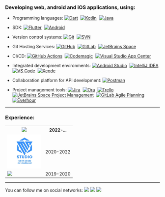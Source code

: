### Developing web, android and iOS applications, using: 
* Programming languages: [![Dart](https://img.shields.io/badge/dart-%230175C2.svg?style=plastic&&logo=dart&logoColor=white)](https://dart.dev)&nbsp; [![Kotlin](https://img.shields.io/badge/kotlin-%237F52FF.svg?style=plastic&logo=kotlin&logoColor=white)](https://kotlinlang.org)&nbsp; [![Java](https://img.shields.io/badge/java-%23ED8B00.svg?style=plastic&logo=oracle&logoColor=white)](https://www.oracle.com/java/)&nbsp;

* SDK: [![Flutter](https://img.shields.io/badge/Flutter-%2302569B.svg?style=plastic&logo=Flutter&logoColor=white)](https://flutter.dev)&nbsp; [![Android](https://img.shields.io/badge/Android-3DDC84?style=plastic&logo=android&logoColor=white)](https://www.android.com/intl/en_ca/what-is-android/)&nbsp;

* Version control systems: [![Git](https://img.shields.io/badge/-Git-black?style=plastic&logo=git)](https://git-scm.com)&nbsp; [![SVN](https://img.shields.io/badge/-SVN-blue?style=plastic&logo=subversion)](https://subversion.apache.org)&nbsp;

* Git Hosting Services: [![GitHub](https://img.shields.io/badge/-GitHub-181717?style=plastic&logo=github)](https://github.com)&nbsp; [![GitLab](https://img.shields.io/badge/gitlab-%23181717.svg?style=plastic&logo=gitlab&logoColor=orange)](https://about.gitlab.com)&nbsp; [![JetBrains Space](https://img.shields.io/badge/JetBrains_Space-%237F52FF.svg?style=plastic&logo=JetBrains&logoColor=white)](https://www.jetbrains.com/space/)&nbsp;

* CI/CD: [![GitHub Actions](https://img.shields.io/badge/github%20actions-%232671E5.svg?style=plastic&logo=githubactions&logoColor=white)](https://docs.github.com/en/actions)&nbsp; [![Codemagic](https://img.shields.io/badge/codemagic-blue.svg?style=plastic&logo=codemagic&logoColor=red)](https://codemagic.io/)&nbsp; [![Visual Studio App Center](https://img.shields.io/badge/visual%20studio%20app%20center-red.svg?style=plastic&logo=visualstudioappcenter&logoColor=white)](https://visualstudio.microsoft.com/app-center/)&nbsp;

* Integrated development environments: [![Android Studio](https://img.shields.io/badge/Android%20Studio-3DDC84.svg?style=plastic&logo=android-studio&logoColor=white)](https://developer.android.com/studio/intro)&nbsp; [![IntelliJ IDEA](https://img.shields.io/badge/IntelliJ_IDEA-purple.svg?style=plastic&logo=intellij-idea&logoColor=white)](https://www.jetbrains.com/idea/)&nbsp; [![VS Code](https://img.shields.io/badge/-VS%20Code-007ACC?style=plastic&logo=visual-studio-code)](https://code.visualstudio.com)&nbsp; [![Xcode](https://img.shields.io/badge/Xcode-007ACC?style=plastic&logo=Xcode&logoColor=white)](https://developer.apple.com/xcode/)&nbsp;

* Collaboration platform for API development: [![Postman](https://img.shields.io/badge/Postman-FF6C37?style=plastic&logo=postman&logoColor=white)](https://www.postman.com)&nbsp;

* Project management tools: [![Jira](https://img.shields.io/badge/jira-%230A0FFF.svg?style=plastic&logo=jira&logoColor=white)](https://www.atlassian.com/software/jira)&nbsp; [![Ora](https://img.shields.io/badge/Ora-purple.svg?style=plastic&logo=ora&logoColor=red)](https://ora.pm)&nbsp; [![Trello](https://img.shields.io/badge/Trello-%23026AA7.svg?style=plastic&logo=Trello&logoColor=white)](https://trello.com/tour)&nbsp; [![JetBrains Space Project Management](https://img.shields.io/badge/JetBrains_Space_Project_Management-%237F52FF.svg?style=plastic&logo=JetBrains&logoColor=white)](https://www.jetbrains.com/space/features/project-management.html)&nbsp; [![GitLab Agile Planning](https://img.shields.io/badge/GitLab%20Agile%20Planning-%23181717.svg?style=plastic&logo=gitlab&logoColor=orange)](https://about.gitlab.com/solutions/agile-delivery/)&nbsp;  [![Everhour](https://img.shields.io/badge/Everhour-green.svg?style=plastic&logo=everhour&logoColor=white)](https://everhour.com)&nbsp;

-----

### Experience:

<table style="width:100%">
  <tr>
    <th><a href="https://cmicglobal.com"><img src ="https://cmicglobal.wpenginepowered.com/wp-content/uploads/2018/02/CMiC-logo-color.svg" width="110"  ></a></th>
    <th>2022-...</th>
  </tr>
  <tr>
    <td><a href="https://www.facebook.com/MyRoadStudio"><img src="mrstudio.jpg?raw=true" width="110" ></a></td>
    <td>2020-2022</td>
  </tr>
  <tr>
    <td><a href="https://www.linkedin.com/company/dev-craft/"><img src ="https://media-exp1.licdn.com/dms/image/C560BAQHR5yfhYnPJvQ/company-logo_200_200/0/1578041517791?e=1678924800&v=beta&t=4W85vt6I3pIZ6pDQVfwtOHZHhqu8A8vRX5vY-3n8p3Q" width="110" ></a></td>
    <td>2019-2020</td>
  </tr>
</table>

-----

You can follow me on social networks: <a href="https://www.linkedin.com/in/dmytroturskyi"><img src ="https://img.shields.io/badge/-Dmytro_Turskyi-blue?style=plastic&logo=Linkedin&logoColor=white&link=https://www.linkedin.com/in/dmytroturskyi"/></a>
<a href="https://twitter.com/DmytroTurskyi"><img src="https://img.shields.io/twitter/follow/DmytroTurskyi.svg?style=social"/></a>
<a href="https://www.facebook.com/Dmytro.Turskyi"><img src ="https://img.shields.io/badge/-Dmytro_Turskyi-aliceblue?style=plastic&logo=Facebook&logoColor=blue&link=https://www.facebook.com/Dmytro.Turskyi"/></a>
